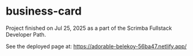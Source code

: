 # business-card

Project finished on Jul 25, 2025 as a part of the Scrimba Fullstack Developer Path.

See the deployed page at: https://adorable-belekoy-56ba47.netlify.app/
